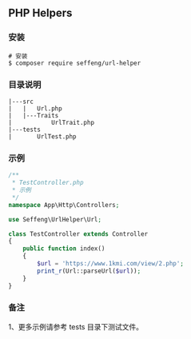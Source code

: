 ## PHP Helpers

### 安装

```shell
# 安装
$ composer require seffeng/url-helper
```

### 目录说明

```
|---src
|   |   Url.php
|   |---Traits
|           UrlTrait.php
|---tests
|       UrlTest.php
```

### 示例

```php
/**
 * TestController.php
 * 示例
 */
namespace App\Http\Controllers;

use Seffeng\UrlHelper\Url;

class TestController extends Controller
{
    public function index()
    {
        $url = 'https://www.1kmi.com/view/2.php';
        print_r(Url::parseUrl($url));
    }
}
```

### 备注

1、更多示例请参考 tests 目录下测试文件。